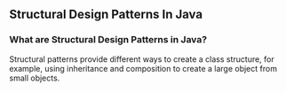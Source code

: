 ## Structural Design Patterns In Java

### What are Structural Design Patterns in Java?

Structural patterns provide different ways to create a class structure, for example, using inheritance and composition
to create a large object from small objects.
